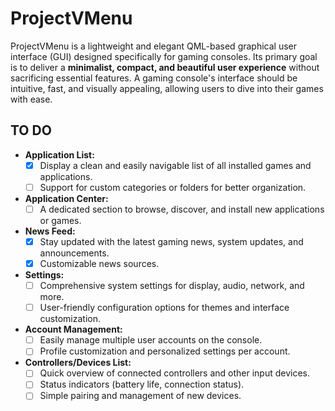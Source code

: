 # ProjectVMenu

ProjectVMenu is a lightweight and elegant QML-based graphical user interface (GUI) designed specifically for gaming consoles. Its primary goal is to deliver a **minimalist, compact, and beautiful user experience** without sacrificing essential features. A gaming console's interface should be intuitive, fast, and visually appealing, allowing users to dive into their games with ease.


## TO DO

* **Application List:**
    * [x] Display a clean and easily navigable list of all installed games and applications.
    * [ ] Support for custom categories or folders for better organization.

* **Application Center:**
    * [ ] A dedicated section to browse, discover, and install new applications or games.

* **News Feed:**
    * [x] Stay updated with the latest gaming news, system updates, and announcements.
    * [x] Customizable news sources.

* **Settings:**
    * [ ] Comprehensive system settings for display, audio, network, and more.
    * [ ] User-friendly configuration options for themes and interface customization.

* **Account Management:**
    * [ ] Easily manage multiple user accounts on the console.
    * [ ] Profile customization and personalized settings per account.

* **Controllers/Devices List:**
    * [ ] Quick overview of connected controllers and other input devices.
    * [ ] Status indicators (battery life, connection status).
    * [ ] Simple pairing and management of new devices.

